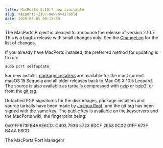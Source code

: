 ```yaml
---
title: MacPorts 2.10.7 now available
slug: macports-2107-now-available
date: 2025-05-05 08:12:38
---
```


The MacPorts Project is pleased to announce the release of version
2.10.7. This is a bugfix release with small changes only. See the
[ChangeLog][1] for the list of changes.

If you already have MacPorts installed, the preferred method for
updating is to run:

    sudo port selfupdate

For new installs, [package installers][2] are available for the most current
macOS 15 Sequoia and all older releases back to Mac OS X 10.5 Leopard. The
source is also available as tarballs compressed with gzip or bzip2, or from the
[git tag][3].

Detached PGP signatures for the disk images, package installers and
source tarballs have been made by [Joshua Root][4], and the git tag has
been signed with the same key. The public key is available on the
keyservers and the MacPorts wiki, the fingerprint being:

0x01FF673FB4AAE6CD: C403 7936 5723 6DCF 2E58  0C02 01FF 673F B4AA E6CD

The MacPorts Port Managers

[1]: <https://github.com/macports/macports-base/blob/release-2.10/ChangeLog>
[2]: <https://www.macports.org/install.php>
[3]: <https://github.com/macports/macports-base/releases/tag/v2.10.7>
[4]: <https://trac.macports.org/wiki/jmr>

